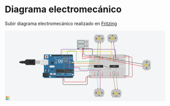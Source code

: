 # Diagrama electromecánico

Subir diagrama electromecánico realizado en [Fritzing](http://fritzing.org/home/)


![Diagrama Ejemplo](/multimedia/diseno_electromecanico.png)
